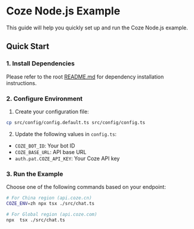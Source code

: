 # Coze Node.js Example

This guide will help you quickly set up and run the Coze Node.js example.

## Quick Start

### 1. Install Dependencies
Please refer to the root [README.md](../../README.md) for dependency installation instructions.

### 2. Configure Environment
1. Create your configuration file:

```bash
cp src/config/config.default.ts src/config/config.ts
```

2. Update the following values in `config.ts`:
- `COZE_BOT_ID`: Your bot ID
- `COZE_BASE_URL`: API base URL
- `auth.pat.COZE_API_KEY`: Your Coze API key

### 3. Run the Example
Choose one of the following commands based on your endpoint:

```bash
# For China region (api.coze.cn)
COZE_ENV=zh npx tsx ./src/chat.ts

# For Global region (api.coze.com)
npx  tsx ./src/chat.ts
```
